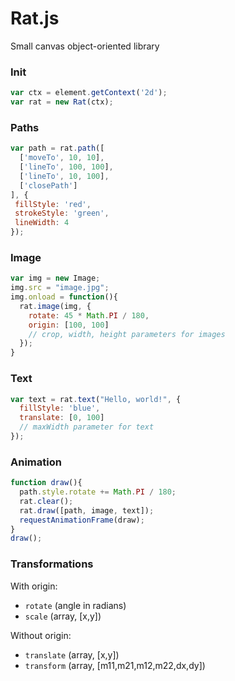 # Rat.js
Small canvas object-oriented library

### Init
```js
var ctx = element.getContext('2d');
var rat = new Rat(ctx);
```

### Paths
```js
var path = rat.path([
  ['moveTo', 10, 10],
  ['lineTo', 100, 100],
  ['lineTo', 10, 100],
  ['closePath']
], {
 fillStyle: 'red',
 strokeStyle: 'green',
 lineWidth: 4
});
```

### Image
```js
var img = new Image;
img.src = "image.jpg";
img.onload = function(){
  rat.image(img, {
    rotate: 45 * Math.PI / 180,
    origin: [100, 100]
    // crop, width, height parameters for images
  });
}
```

### Text
```js
var text = rat.text("Hello, world!", {
  fillStyle: 'blue',
  translate: [0, 100]
  // maxWidth parameter for text
});
```

### Animation
```js
function draw(){
  path.style.rotate += Math.PI / 180;
  rat.clear();
  rat.draw([path, image, text]);
  requestAnimationFrame(draw);
}
draw();
```

### Transformations
With origin:
 - `rotate` (angle in radians)
 - `scale` (array, [x,y])

Without origin:
 - `translate` (array, [x,y])
 - `transform` (array, [m11,m21,m12,m22,dx,dy])
